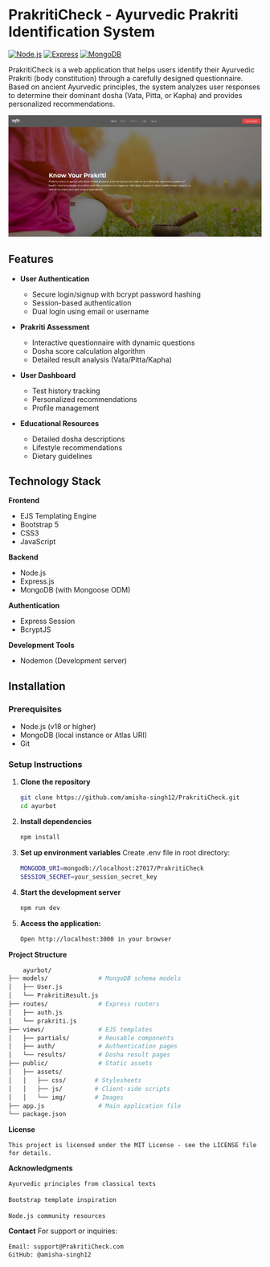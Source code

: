 # PrakritiCheck - Ayurvedic Prakriti Identification System

[![Node.js](https://img.shields.io/badge/Node.js-18.x-green)](https://nodejs.org/)
[![Express](https://img.shields.io/badge/Express-4.x-lightgrey)](https://expressjs.com/)
[![MongoDB](https://img.shields.io/badge/MongoDB-6.x-green)](https://www.mongodb.com/)

PrakritiCheck is a web application that helps users identify their Ayurvedic Prakriti (body constitution) through a carefully designed questionnaire. Based on ancient Ayurvedic principles, the system analyzes user responses to determine their dominant dosha (Vata, Pitta, or Kapha) and provides personalized recommendations.

![Ayurbot Screenshot](/public/Ayurbot_Screenshot.png) <!-- Add actual screenshot path -->

## Features

- **User Authentication**
  - Secure login/signup with bcrypt password hashing
  - Session-based authentication
  - Dual login using email or username
  
- **Prakriti Assessment**
  - Interactive questionnaire with dynamic questions
  - Dosha score calculation algorithm
  - Detailed result analysis (Vata/Pitta/Kapha)
  
- **User Dashboard**
  - Test history tracking
  - Personalized recommendations
  - Profile management

- **Educational Resources**
  - Detailed dosha descriptions
  - Lifestyle recommendations
  - Dietary guidelines

## Technology Stack

**Frontend**
- EJS Templating Engine
- Bootstrap 5
- CSS3
- JavaScript

**Backend**
- Node.js
- Express.js
- MongoDB (with Mongoose ODM)

**Authentication**
- Express Session
- BcryptJS

**Development Tools**
- Nodemon (Development server)

## Installation

### Prerequisites
- Node.js (v18 or higher)
- MongoDB (local instance or Atlas URI)
- Git

### Setup Instructions

1. **Clone the repository**
   ```bash
   git clone https://github.com/amisha-singh12/PrakritiCheck.git
   cd ayurbot

2. **Install dependencies**
   ```bash
   npm install

3. **Set up environment variables**
    Create .env file in root directory:
   ```bash
   MONGODB_URI=mongodb://localhost:27017/PrakritiCheck
   SESSION_SECRET=your_session_secret_key

4. **Start the development server**
   ```bash
   npm run dev

5. **Access the application:**
    ```bash
    Open http://localhost:3000 in your browser

**Project Structure**
```bash
    ayurbot/
├── models/              # MongoDB schema models
│   ├── User.js
│   └── PrakritiResult.js
├── routes/              # Express routers
│   ├── auth.js
│   └── prakriti.js
├── views/               # EJS templates
│   ├── partials/        # Reusable components
│   ├── auth/            # Authentication pages
│   └── results/         # Dosha result pages
├── public/              # Static assets
│   ├── assets/
│   │   ├── css/        # Stylesheets
│   │   ├── js/         # Client-side scripts
│   │   └── img/        # Images
├── app.js               # Main application file
└── package.json
```

**License**
```
This project is licensed under the MIT License - see the LICENSE file for details.
```
**Acknowledgments**
```
Ayurvedic principles from classical texts

Bootstrap template inspiration

Node.js community resources
```
**Contact**
For support or inquiries:
```
Email: support@PrakritiCheck.com
GitHub: @amisha-singh12
```
